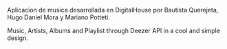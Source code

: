 Aplicacion de musica desarrollada en DigitalHouse por Bautista Querejeta, Hugo Daniel Mora y Mariano Potteti.

Music, Artists, Albums and Playlist through Deezer API in a cool and simple design.
